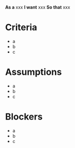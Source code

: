 **As a** xxx
**I want** xxx
**So that** xxx

# Criteria
- a
- b
- c

# Assumptions
- a
- b
- c

# Blockers
- a
- b
- c
